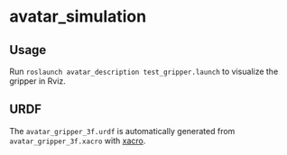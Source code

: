 # avatar_simulation

## Usage
Run 
`roslaunch avatar_description test_gripper.launch`
to visualize the gripper in Rviz.


## URDF
The `avatar_gripper_3f.urdf` is automatically generated from `avatar_gripper_3f.xacro` with [xacro](http://wiki.ros.org/xacro).

